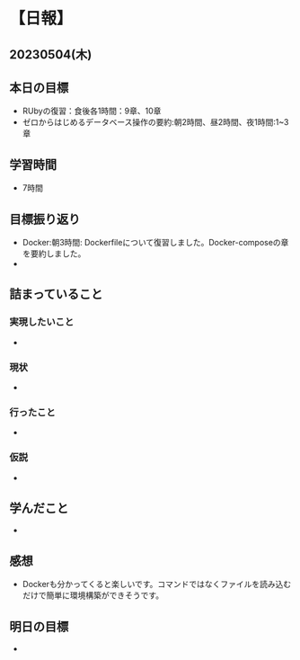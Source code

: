 # 【日報】
## 20230504(木)
## 本日の目標
- RUbyの復習：食後各1時間：9章、10章
- ゼロからはじめるデータベース操作の要約:朝2時間、昼2時間、夜1時間:1~3章
## 学習時間
- 7時間

## 目標振り返り
- Docker:朝3時間:
Dockerfileについて復習しました。Docker-composeの章を要約しました。
- 

## 詰まっていること
### 実現したいこと 
- 
### 現状
- 
### 行ったこと 
- 
### 仮説
- 

## 学んだこと
- 

## 感想
- Dockerも分かってくると楽しいです。コマンドではなくファイルを読み込むだけで簡単に環境構築ができそうです。
## 明日の目標
- 


